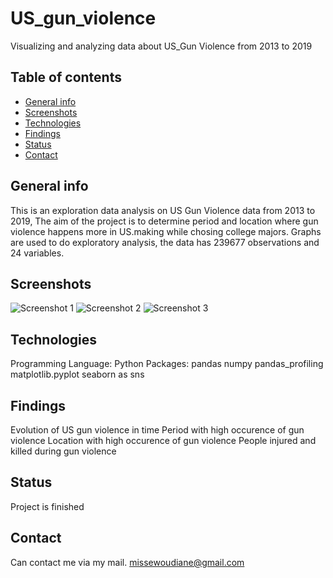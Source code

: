 # US_gun_violence
Visualizing and analyzing data about US_Gun Violence from 2013 to 2019

## Table of contents
* [General info](#general-infos)
* [Screenshots](#screenshots)
* [Technologies](#technologies)
* [Findings](#findings)
* [Status](#status)
* [Contact](#contact)

## General info
This is an exploration data analysis on US Gun Violence data from 2013 to 2019, The aim of the project is to determine period and location where gun violence happens more in US.making while chosing college majors. Graphs are used to do exploratory analysis, the data has 239677 observations and 24 variables.

## Screenshots
![Screenshot 1](./dd1.PNG)
![Screenshot 2](./dd2.PNG)
![Screenshot 3](./dd3.PNG)
## Technologies
Programming Language: Python
Packages:
pandas
numpy
pandas_profiling
matplotlib.pyplot 
seaborn as sns


## Findings
Evolution of US gun violence in time 
Period with high occurence of gun violence
Location with high occurence of gun violence 
People injured and killed during gun violence 

## Status
Project is finished

## Contact
Can contact me via my mail. [missewoudiane@gmail.com](missewoudiane@gmail.com) 
